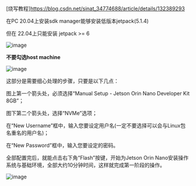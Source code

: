 [烧写教程]https://blog.csdn.net/sinat_34774688/article/details/132389293

在PC 20.04上安装sdk manager能够安装低版本jetpack(5.1.4)

但在 22.04上只能安装 jetpack >= 6

![image](https://github.com/user-attachments/assets/faad47c5-e2ca-4263-b9d7-f422d2515c65)

**不要勾选host machine**

![image](https://github.com/user-attachments/assets/09719f76-4bab-489e-8991-14dac1b19229)


这部分是需要细心处理的步骤，只要是以下几点：

图上第一个箭头处，必须选择“Manual Setup - Jetson Orin Nano Developer Kit 8GB”；

图下第二个箭头处，选择“NVMe”选项；

在“New Username”框中，输入您要设定用户名(一定不要选择可以会与Linux包名重名的用户名)；

在“New Password”框中，输入您要设定的密码。

全部配置完后，就能点击右下角“Flash”按键，开始为Jetson Orin Nano安装操作系统与基础环境，全部大约10分钟时间，这样就完成第一阶段的操作。

![image](https://github.com/user-attachments/assets/ae2da1a3-bfd1-410a-9e55-75df18ddbc13)
